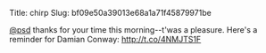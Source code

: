 Title: chirp
Slug: bf09e50a39013e68a1a71f45879971be

<a href="http://twitter.com/psd">@psd</a> thanks for your time this morning--t'was a pleasure. Here's a reminder for Damian Conway: <a href="http://t.co/4NMJTS1F">http://t.co/4NMJTS1F</a>
